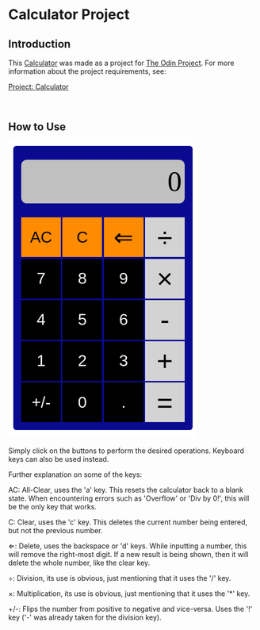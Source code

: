 # Calculator Project

## Introduction

This [Calculator](https://mike-c2.github.io/odin-calculator) was made as a project for [The Odin Project](https://www.theodinproject.com). For more information about the project requirements, see:

[Project: Calculator](https://www.theodinproject.com/lessons/foundations-calculator)

<br>

## How to Use

![Calculator Web Site](img/calculator.png)

Simply click on the buttons to perform the desired operations.  Keyboard keys can also be used instead.

Further explanation on some of the keys:

AC: All-Clear, uses the 'a' key.  This resets the calculator back to a blank state.  When encountering errors such as 'Overflow' or 'Div by 0!', this will be the only key that works.

C: Clear, uses the 'c' key.  This deletes the current number being entered, but not the previous number.

&lArr;: Delete, uses the backspace or 'd' keys.  While inputting a number, this will remove the right-most digit. If a new result is being shown, then it will delete the whole number, like the clear key.

&#247;: Division, its use is obvious, just mentioning that it uses the '/' key.

&#215;: Multiplication, its use is obvious, just mentioning that it uses the '*' key.

+/-: Flips the number from positive to negative and vice-versa.  Uses the '!' key ('-' was already taken for the division key).